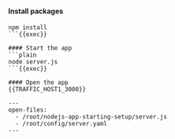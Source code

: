 
#### Install packages
```plain
npm install
```{{exec}}

#### Start the app
```plain
node server.js
```{{exec}}

#### Open the app
{{TRAFFIC_HOST1_3000}}

---
open-files:
  - /root/nodejs-app-starting-setup/server.js
  - /root/config/server.yaml
---


